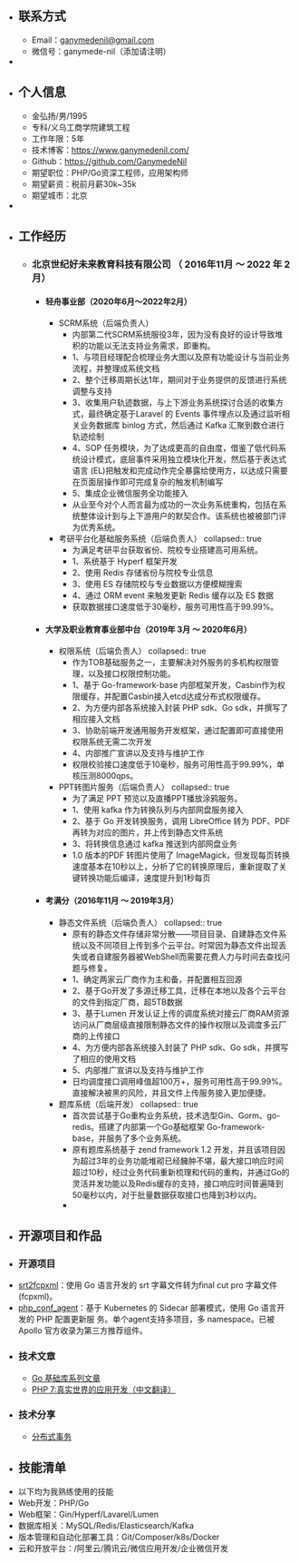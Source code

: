 - ## 联系方式
	- Email：ganymedenil@gmail.com
	- 微信号：ganymede-nil（添加请注明）
-
- ## 个人信息
	- ⾦弘扬/男/1995
	- 专科/义乌⼯商学院建筑⼯程
	- ⼯作年限：5年
	- 技术博客：https://www.ganymedenil.com/
	- Github：https://github.com/GanymedeNil
	- 期望职位：PHP/Go资深⼯程师，应⽤架构师
	- 期望薪资：税前⽉薪30k~35k
	- 期望城市：北京
-
- ## 工作经历
	- ### 北京世纪好未来教育科技有限公司 （ 2016年11月 ～ 2022 年 2月）
		- #### 轻舟事业部（2020年6月～2022年2月）
			- SCRM系统（后端负责人）
				- 内部第二代SCRM系统服役3年，因为没有良好的设计导致堆积的功能以无法支持业务需求，即重构。
				- 1、与项目经理配合梳理业务大图以及原有功能设计与当前业务流程，并整理成系统文档
				- 2、整个迁移周期长达1年，期间对于业务提供的反馈进行系统调整与支持
				- 3、收集用户轨迹数据，与上下游业务系统探讨合适的收集方式，最终确定基于Laravel 的 Events 事件埋点以及通过监听相关业务数据库 binlog 方式，然后通过 Kafka 汇聚到数仓进行轨迹绘制
				- 4、SOP 任务模块，为了达成更高的自由度，借鉴了低代码系统设计模式，底层事件采用独立模块化开发，然后基于表达式语言 (EL)把触发和完成动作完全暴露给使用方，以达成只需要在页面层操作即可完成复杂的触发机制编写
				- 5、集成企业微信服务全功能接入
				- 从业至今对个人而言最为成功的一次业务系统重构，包括在系统整体设计到与上下游用户的默契合作。该系统也被被部门评为优秀系统。
			- 考研平台化基础服务系统（后端负责人）
			  collapsed:: true
				- 为满足考研平台获取省份、院校专业搭建高可用系统。
				- 1、系统基于 Hyperf 框架开发
				- 2、使用 Redis 存储省份与院校专业信息
				- 3、使用 ES 存储院校与专业数据以方便模糊搜索
				- 4、通过 ORM event 来触发更新 Redis 缓存以及 ES 数据
				- 获取数据接口速度低于30毫秒，服务可用性高于99.99%。
		- #### 大学及职业教育事业部中台（2019年 3月 ～ 2020年6月）
			- 权限系统（后端负责人）
			  collapsed:: true
				- 作为TOB基础服务之一，主要解决对外服务的多机构权限管理，以及接口权限控制功能。
				- 1、基于 Go-framework-base 内部框架开发，Casbin作为权限缓存，并配置Casbin接入etcd达成分布式权限缓存。
				- 2、为方便内部各系统接入封装 PHP sdk、Go sdk，并撰写了相应接入文档
				- 3、协助前端开发通用服务开发框架，通过配置即可直接使用权限系统无需二次开发
				- 4、内部推广宣讲以及支持与维护工作
				- 权限校验接口速度低于10毫秒，服务可用性高于99.99%，单核压测8000qps。
			- PPT转图片服务（后端负责人）
			  collapsed:: true
				- 为了满足 PPT 预览以及直播PPT播放涂鸦服务。
				- 1、使用 kafka 作为转换队列与内部网盘服务接入
				- 2、基于 Go 开发转换服务，调用 LibreOﬃce 转为 PDF、PDF再转为对应的图片，并上传到静态文件系统
				- 3、将转换信息通过 kafka 推送到内部网盘业务
				- 1.0 版本的PDF 转图片使用了 ImageMagick，但发现每页转换速度基本在10秒以上，分析了它的转换原理后，重新提取了关键转换功能后编译，速度提升到1秒每页
		- #### 考满分（2016年11月 ～ 2019年3月）
			- 静态文件系统（后端负责人）
			  collapsed:: true
				- 原有的静态文件存储非常分散——项目目录、自建静态文件系统以及不同项目上传到多个云平台。时常因为静态文件出现丢失或者自建服务器被WebShell而需要花费人力与时间去查找问题与修复。
				- 1、确定两家云厂商作为主和备，并配置相互回源
				- 2、基于Go开发了多源迁移工具，迁移在本地以及各个云平台的文件到指定厂商，超5TB数据
				- 3、基于Lumen 开发认证上传的调度系统对接云厂商RAM资源访问从厂商层级直接限制静态文件的操作权限以及调度多云厂商的上传接口
				- 4、为方便内部各系统接入封装了 PHP sdk、Go sdk，并撰写了相应的使用文档
				- 5、内部推广宣讲以及支持与维护工作
				- 日均调度接口调用峰值超100万+，服务可用性高于99.99%。直接解决被黑的风险，并且文件上传服务接入更加便捷。
			- 题库系统（后端开发）
			  collapsed:: true
				- 首次尝试基于Go重构业务系统，技术选型Gin、Gorm、go-redis。搭建了内部第一个Go基础框架 Go-framework-base，并服务了多个业务系统。
				- 原有题库系统基于 zend framework 1.2 开发，并且该项目因为超过3年的业务功能堆砌已经臃肿不堪，最大接口响应时间超过10秒，经过业务代码重新梳理和代码的重构，并通过Go的灵活并发功能以及Redis缓存的支持，接口响应时间普遍降到50毫秒以内，对于批量数据获取接口也降到3秒以内。
				-
- ## 开源项⽬和作品
- ### 开源项⽬
- [srt2fcpxml](https://github.com/GanymedeNil/srt2fcpxml)：使⽤ Go 语⾔开发的 srt 字幕⽂件转为ﬁnal cut pro 字幕⽂件(fcpxml)。
- [php_conf_agent](https://github.com/go-microservices/php_conf_agent)：基于 Kubernetes 的 Sidecar 部署模式，使⽤ Go 语⾔开发的 PHP 配置更新服 务。单个agent⽀持多项⽬，多 namespace。已被 Apollo 官⽅收录为第三⽅推荐组件。
- ### 技术⽂章
	- [Go 基础库系列⽂章](https://www.ganymedenil.com/tags/go/)
	- [PHP 7:真实世界的应⽤开发（中⽂翻译）](https://github.com/AnyStudy/PHP-7-Real-World-Application-Development)
- ### 技术分享
	- [分布式事务](https://github.com/AnyStudy/ppt-share/blob/master/%E5%88%86%E5%B8%83%E5%BC%8F%E4%BA%8B%E5%8A%A1.pdf)
- ## 技能清单
- 以下均为我熟练使⽤的技能
- Web开发：PHP/Go
- Web框架：Gin/Hyperf/Lavarel/Lumen
- 数据库相关：MySQL/Redis/Elasticsearch/Kafka
- 版本管理和⾃动化部署⼯具：Git/Composer/k8s/Docker
- 云和开放平台：/阿⾥云/腾讯云/微信应⽤开发/企业微信开发